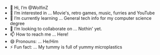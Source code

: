 - 👋 Hi, I’m @WolfinZ
- 👀 I’m interested in ... Movie's, retro games, music, furries and YouTube
- 🌱 I’m currently learning ... General tech info for my computer science degree
- 💞️ I’m looking to collaborate on ... Nothin' yet.
- 📫 How to reach me ... Here!
- 😄 Pronouns: ... He/Him
- ⚡ Fun fact: ... My tummy is full of yummy microplastics

<!---
WolfinZ/WolfinZ is a ✨ special ✨ repository because its `README.md` (this file) appears on your GitHub profile.
You can click the Preview link to take a look at your changes.
--->
